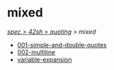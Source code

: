 # mixed

*[spec > 42sh > quoting](..) > mixed*

* [001-simple-and-double-quotes](./001-simple-and-double-quotes)
* [002-multiline](./002-multiline)
* [variable-expansion](./variable-expansion)
